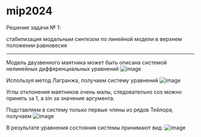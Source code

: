 # mip2024

Решение задачи № 1:

стабилизация модальным синтезом по линейной модели в верхнем положении равновесия

------------------------------------------------------------------------------------------------------

Модель двузвенного маятника может быть описана системой нелинейных дифференциальных уравнений
![image](https://github.com/polinaantropova/mip2024/assets/91796705/93f89115-b2dd-4bd3-b6bf-a509a8aaa3a8)

Используя метод Лагранжа, получаем систему уравнений
![image](https://github.com/polinaantropova/mip2024/assets/91796705/acc52e31-b9d8-4501-95d9-c5217235ee3d)

Углы отклонения маятников очень малы, следовательно cos можно принять за 1, а sin за значение аргумента.

Подставляем в систему только первые члены из рядов Тейлора, получаем
![image](https://github.com/polinaantropova/mip2024/assets/91796705/b43da5c7-6074-4a98-b6b1-f621b8e5f17a)

В результате уравнения состояния системы принимают вид:
![image](https://github.com/polinaantropova/mip2024/assets/91796705/904aa987-7de9-4827-b249-ed0625156b4d)
